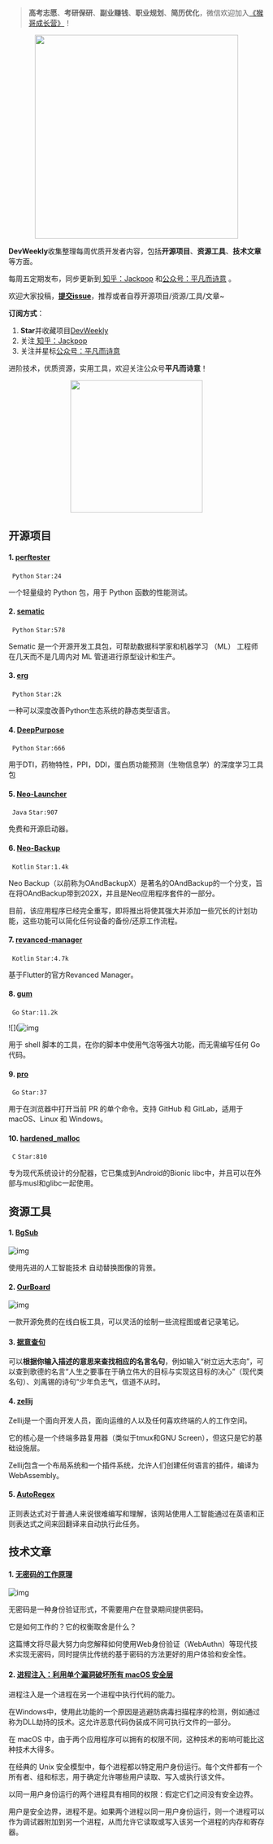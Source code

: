 > **高考志愿**、**考研保研**、**副业赚钱**、**职业规划**、**简历优化**，微信欢迎加入[《猴哥成长营》](https://www.yuque.com/jackpop/ulig5a/srnochggbsa2eltw?singleDoc#)！

<p align="center">
    <img src="https://s11.ax1x.com/2023/12/23/pi7qxU0.md.jpg" height="400"></img>
</p>

**DevWeekly**收集整理每周优质开发者内容，包括**开源项目**、**资源工具**、**技术文章**等方面。

每周五定期发布，同步更新到<a href="https://www.zhihu.com/people/sharetechlee/activities">
知乎：Jackpop</a> 和<a href="https://mp.weixin.qq.com/s/hTZAGgkiMS0XPZ9OHQxFJg" rel="nofollow">公众号：平凡而诗意</a> 。

欢迎大家投稿，**[提交issue](https://github.com/Jackpopc/DevWeekly/issues)**，推荐或者自荐开源项目/资源/工具/文章~

**订阅方式**：

1. **Star**并收藏项目[DevWeekly](https://github.com/Jackpopc/DevWeekly)
2. 关注<a href="https://www.zhihu.com/people/sharetechlee/activities">
   知乎：Jackpop</a>
3. 关注并星标<a href="https://mp.weixin.qq.com/s/hTZAGgkiMS0XPZ9OHQxFJg" rel="nofollow">公众号：平凡而诗意</a>  

进阶技术，优质资源，实用工具，欢迎关注公众号**平凡而诗意**！

<p align="center">
    <img src="https://s1.ax1x.com/2022/07/10/jsCAdH.jpg" width="260" height="260"></img>
</p>

## 开源项目

#### 1. [perftester](https://github.com/nyggus/perftester)

` Python` `Star:24`

一个轻量级的 Python 包，用于 Python 函数的性能测试。

#### 2. [sematic](https://github.com/sematic-ai/sematic)

` Python` `Star:578`

Sematic 是一个开源开发工具包，可帮助数据科学家和机器学习 （ML） 工程师在几天而不是几周内对 ML 管道进行原型设计和生产。

#### 3. [erg](https://github.com/erg-lang/erg)

` Python` `Star:2k`

一种可以深度改善Python生态系统的静态类型语言。

#### 4. [DeepPurpose](https://github.com/kexinhuang12345/DeepPurpose)

` Python` `Star:666`

用于DTI，药物特性，PPI，DDI，蛋白质功能预测（生物信息学）的深度学习工具包

#### 5. [Neo-Launcher](https://github.com/NeoApplications/Neo-Launcher)

` Java` `Star:907`

免费和开源启动器。

#### 6. [Neo-Backup](https://github.com/NeoApplications/Neo-Backup)

` Kotlin` `Star:1.4k`

Neo Backup（以前称为OAndBackupX）是著名的OAndBackup的一个分支，旨在将OAndBackup带到202X，并且是Neo应用程序套件的一部分。

目前，该应用程序已经完全重写，即将推出将使其强大并添加一些冗长的计划功能，这些功能可以简化任何设备的备份/还原工作流程。

#### 7. [revanced-manager](https://github.com/revanced/revanced-manager)

` Kotlin` `Star:4.7k`

基于Flutter的官方Revanced Manager。

#### 8. [gum](https://github.com/charmbracelet/gum)

` Go` `Star:11.2k`

![](![img](https://pica.zhimg.com/80/v2-c5979d0d5e701110681b499b9c0a4929_720w.png)

用于 shell 脚本的工具，在你的脚本中使用气泡等强大功能，而无需编写任何 Go 代码。

#### 9. [pro](https://github.com/Wowu/pro)

` Go` `Star:37`

用于在浏览器中打开当前 PR 的单个命令。支持 GitHub 和 GitLab，适用于 macOS、Linux 和 Windows。

#### 10. [hardened_malloc](https://github.com/GrapheneOS/hardened_malloc)

` C` `Star:810`

专为现代系统设计的分配器，它已集成到Android的Bionic libc中，并且可以在外部与musl和glibc一起使用。

## 资源工具

#### 1. [BgSub](https://bgsub.cn/)

![img](https://pic1.zhimg.com/80/v2-ace682beec265330d9d783703a9c5210_720w.webp)

使用先进的人工智能技术 自动替换图像的背景。

#### 2. [OurBoard](https://www.ourboard.io/)

![img](https://pic1.zhimg.com/80/v2-00a444186be12e7daf780ea5f9675010_720w.png)

一款开源免费的在线白板工具，可以灵活的绘制一些流程图或者记录笔记。

#### 3. [据意查句](https://wantquotes.net/)

可以**根据你输入描述的意思来查找相应的名言名句**，例如输入“树立远大志向”，可以查到歌德的名言“人生之要事在于确立伟大的目标与实现这目标的决心”（现代类名句）、刘禹锡的诗句“少年负志气，信道不从时。

#### 4. [zellij](https://github.com/zellij-org/zellij)

Zellij是一个面向开发人员，面向运维的人以及任何喜欢终端的人的工作空间。

它的核心是一个终端多路复用器（类似于tmux和GNU Screen），但这只是它的基础设施层。

Zellij包含一个布局系统和一个插件系统，允许人们创建任何语言的插件，编译为WebAssembly。

#### 5. [AutoRegex](https://www.autoregex.xyz/)

正则表达式对于普通人来说很难编写和理解，该网站使用人工智能通过在英语和正则表达式之间来回翻译来自动执行此任务。

## 技术文章

#### 1. [无密码的工作原理](https://goteleport.com/blog/how-passwordless-works/)

![img](https://picx.zhimg.com/80/v2-73a1184ea2977b2a2c3af43cd91f3e4f_720w.png)

无密码是一种身份验证形式，不需要用户在登录期间提供密码。

它是如何工作的？它的权衡取舍是什么？

这篇博文将尽最大努力向您解释如何使用Web身份验证（WebAuthn）等现代技术实现无密码，同时提供比传统的基于密码的方法更好的用户体验和安全性。

#### 2. [进程注入：利用单个漏洞破坏所有 macOS 安全层](https://sector7.computest.nl/post/2022-08-process-injection-breaking-all-macos-security-layers-with-a-single-vulnerability/)

进程注入是一个进程在另一个进程中执行代码的能力。

在Windows中，使用此功能的一个原因是逃避防病毒扫描程序的检测，例如通过称为DLL劫持的技术。这允许恶意代码伪装成不同可执行文件的一部分。

在 macOS 中，由于两个应用程序可以拥有的权限不同，这种技术的影响可能比这种技术大得多。

在经典的 Unix 安全模型中，每个进程都以特定用户身份运行。每个文件都有一个所有者、组和标志，用于确定允许哪些用户读取、写入或执行该文件。

以同一用户身份运行的两个进程具有相同的权限：假定它们之间没有安全边界。

用户是安全边界，进程不是。如果两个进程以同一用户身份运行，则一个进程可以作为调试器附加到另一个进程，从而允许它读取或写入该另一个进程的内存和寄存器。

 

